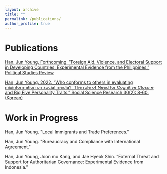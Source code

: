```yaml
---
layout: archive
title: ""
permalink: /publications/
author_profile: true
---
```


Publications
======

[Han, Jun Young. Forthcoming. ”Foreign Aid, Violence, and Electoral Support in Developing Countries: Experimental Evidence from the Philippines.” Political Studies Review](https://www.dropbox.com/scl/fi/glmu49uj3n20dyao9zjbq/junyoung_240322_final.pdf?rlkey=wqfwsolz4ktf7u1epz08qz6pt&dl=0) 

[Han, Jun Young. 2022. “Who conforms to others in evaluating misinformation on social media?: The role of Need for Cognitive Closure and Big Five Personality Traits.” Social Science Research 30(2): 8-60. (Korean)](https://www.dropbox.com/scl/fi/f27m96r85kzchj6blgmmq/1_-_30-2.pdf?rlkey=1ws6zq7yl4gomohh2vez95l4q&dl=0) 



Work in Progress
======
Han, Jun Young. "Local Immigrants and Trade Preferences."

Han, Jun Young. "Bureaucracy and Compliance with International Agreement."

Han, Jun Young, Joon mo Kang, and Jae Hyeok Shin. “External Threat and Support for Authoritarian Governance: Experimental Evidence from Indonesia.”
